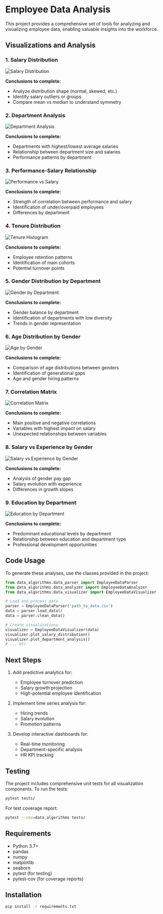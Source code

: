 # Employee Data Analysis

This project provides a comprehensive set of tools for analyzing and visualizing employee data, enabling valuable insights into the workforce.

## Visualizations and Analysis

### 1. Salary Distribution
![Salary Distribution](plots/salary_distribution.png)

**Conclusions to complete:**
- Analyze distribution shape (normal, skewed, etc.)
- Identify salary outliers or groups
- Compare mean vs median to understand symmetry

### 2. Department Analysis
![Department Analysis](plots/department_analysis.png)

**Conclusions to complete:**
- Departments with highest/lowest average salaries
- Relationship between department size and salaries
- Performance patterns by department

### 3. Performance-Salary Relationship
![Performance vs Salary](plots/performance_salary_scatter.png)

**Conclusions to complete:**
- Strength of correlation between performance and salary
- Identification of under/overpaid employees
- Differences by department

### 4. Tenure Distribution
![Tenure Histogram](plots/service_histogram.png)

**Conclusions to complete:**
- Employee retention patterns
- Identification of main cohorts
- Potential turnover points

### 5. Gender Distribution by Department
![Gender by Department](plots/gender_department_analysis.png)

**Conclusions to complete:**
- Gender balance by department
- Identification of departments with low diversity
- Trends in gender representation

### 6. Age Distribution by Gender
![Age by Gender](plots/age_distribution_by_gender.png)

**Conclusions to complete:**
- Comparison of age distributions between genders
- Identification of generational gaps
- Age and gender hiring patterns

### 7. Correlation Matrix
![Correlation Matrix](plots/correlation_matrix.png)

**Conclusions to complete:**
- Main positive and negative correlations
- Variables with highest impact on salary
- Unexpected relationships between variables

### 8. Salary vs Experience by Gender
![Salary vs Experience by Gender](plots/salary_experience_by_gender.png)

**Conclusions to complete:**
- Analysis of gender pay gap
- Salary evolution with experience
- Differences in growth slopes

### 9. Education by Department
![Education by Department](plots/education_by_department.png)

**Conclusions to complete:**
- Predominant educational levels by department
- Relationship between education and department type
- Professional development opportunities

## Code Usage

To generate these analyses, use the classes provided in the project:

```python
from data_algorithms.data_parser import EmployeeDataParser
from data_algorithms.data_analyzer import EmployeeDataAnalyzer
from data_algorithms.data_visualizer import EmployeeDataVisualizer

# Load and process data
parser = EmployeeDataParser('path_to_data.csv')
data = parser.load_data()
data = parser.clean_data()

# Create visualizations
visualizer = EmployeeDataVisualizer(data)
visualizer.plot_salary_distribution()
visualizer.plot_department_analysis()
# ... etc
```

## Next Steps

1. Add predictive analytics for:
   - Employee turnover prediction
   - Salary growth projection
   - High-potential employee identification

2. Implement time series analysis for:
   - Hiring trends
   - Salary evolution
   - Promotion patterns

3. Develop interactive dashboards for:
   - Real-time monitoring
   - Department-specific analysis
   - HR KPI tracking

## Testing

The project includes comprehensive unit tests for all visualization components. To run the tests:

```bash
pytest tests/
```

For test coverage report:

```bash
pytest --cov=data_algorithms tests/
```

## Requirements

- Python 3.7+
- pandas
- numpy
- matplotlib
- seaborn
- pytest (for testing)
- pytest-cov (for coverage reports)

## Installation

```bash
pip install -r requirements.txt
```
